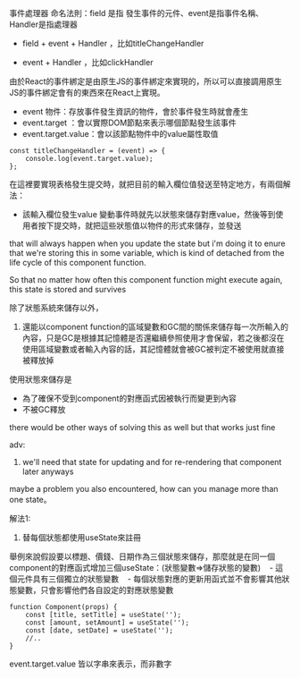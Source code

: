 


事件處理器 命名法則：field 是指 發生事件的元件、event是指事件名稱、Handler是指處理器

- field + event + Handler ，比如titleChangeHandler

- event + Handler ，比如clickHandler


由於React的事件綁定是由原生JS的事件綁定來實現的，所以可以直接調用原生JS的事件綁定會有的東西來在React上實現。  
- event 物件：存放事件發生資訊的物件，會於事件發生時就會產生
- event.target ：會以實際DOM節點來表示哪個節點發生該事件
- event.target.value：會以該節點物件中的value屬性取值

  
```
const titleChangeHandler = (event) => {
	console.log(event.target.value);
};
```


在這裡要實現表格發生提交時，就把目前的輸入欄位值發送至特定地方，有兩個解法：

- 該輸入欄位發生value 變動事件時就先以狀態來儲存對應value，然後等到使用者按下提交時，就把這些狀態值以物件的形式來儲存，並發送

  

that will always happen when you update the state but i'm doing it to enure that we're storing this in some variable, which is kind of detached from the life cycle of this component function.

So that no matter how often this component function might execute again, this state is stored and survives

除了狀態系統來儲存以外，
1. 還能以component function的區域變數和GC間的關係來儲存每一次所輸入的內容，只是GC是根據其記憶體是否還繼續參照使用才會保留，若之後都沒在使用區域變數或者輸入內容的話，其記憶體就會被GC被判定不被使用就直接被釋放掉

使用狀態來儲存是
- 為了確保不受到component的對應函式因被執行而變更到內容 
- 不被GC釋放


there would be other ways of solving this as well but that works just fine

adv:
1. we'll need that state for updating and for re-rendering that component later anyways




maybe a problem you also encountered, how can you manage more than one state。

解法1:
1. 替每個狀態都使用useState來註冊

  

舉例來說假設要以標題、價錢、日期作為三個狀態來儲存，那麼就是在同一個component的對應函式增加三個useState：(狀態變數=>儲存狀態的變數)
   - 這個元件具有三個獨立的狀態變數
   - 每個狀態對應的更新用函式並不會影響其他狀態變數，只會影響他們各自設定的對應狀態變數

```
function Component(props) {
    const [title, setTitle] = useState('');
    const [amount, setAmount] = useState('');
    const [date, setDate] = useState('');
    //..
}
```

event.target.value 皆以字串來表示，而非數字